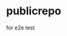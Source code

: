 # publicrepo
for e2e test
























































































































































































































































































